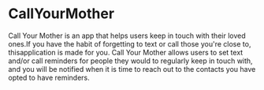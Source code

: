 # CallYourMother


Call Your Mother is an app that helps users keep in touch with their loved ones.If you have the habit of forgetting to text or call those you're close to, thisapplication is made for you. Call Your Mother allows users to set text and/or call reminders for people they would to regularly keep in touch with, and you will be notified when it is time to reach out to the contacts you have opted to have reminders. 
